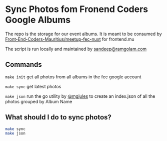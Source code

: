 # Sync Photos fom Fronend Coders Google Albums

The repo is the storage for our event albums. 
It is meant to be consumed by [Front-End-Coders-Mauritius/meetup-fec-nuxt](https://github.com/Front-End-Coders-Mauritius/meetup-fec-nuxt) for frontend.mu

The script is run locally and maintained by [sandeep@ramgolam.com](https://github.com/MrSunshyne)

## Commands 

`make init` get all photos from all albums in the fec google account

`make sync` get latest photos

`make json` run the go utility by [@mgjules](https://github.com/mgjules) to create an index.json of all the photos grouped by Album Name
	
## What should I do to sync photos? 

```bash
make sync
make json 
```
